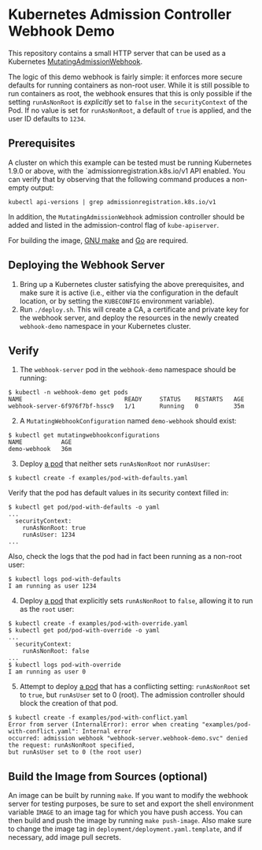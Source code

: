 # Kubernetes Admission Controller Webhook Demo

This repository contains a small HTTP server that can be used as a Kubernetes
[MutatingAdmissionWebhook](https://kubernetes.io/docs/admin/admission-controllers/#mutatingadmissionwebhook-beta-in-19).

The logic of this demo webhook is fairly simple: it enforces more secure defaults for running
containers as non-root user. While it is still possible to run containers as root, the webhook
ensures that this is only possible if the setting `runAsNonRoot` is *explicitly* set to `false`
in the `securityContext` of the Pod. If no value is set for `runAsNonRoot`, a default of `true`
is applied, and the user ID defaults to `1234`.

## Prerequisites

A cluster on which this example can be tested must be running Kubernetes 1.9.0 or above,
with the `admissionregistration.k8s.io/v1 API enabled. You can verify that by observing that the
following command produces a non-empty output:
```
kubectl api-versions | grep admissionregistration.k8s.io/v1
```
In addition, the `MutatingAdmissionWebhook` admission controller should be added and listed in the admission-control
flag of `kube-apiserver`.

For building the image, [GNU make](https://www.gnu.org/software/make/) and [Go](https://golang.org) are required.

## Deploying the Webhook Server

1. Bring up a Kubernetes cluster satisfying the above prerequisites, and make
sure it is active (i.e., either via the configuration in the default location, or by setting
the `KUBECONFIG` environment variable).
2. Run `./deploy.sh`. This will create a CA, a certificate and private key for the webhook server,
and deploy the resources in the newly created `webhook-demo` namespace in your Kubernetes cluster.


## Verify

1. The `webhook-server` pod in the `webhook-demo` namespace should be running:
```
$ kubectl -n webhook-demo get pods
NAME                             READY     STATUS    RESTARTS   AGE
webhook-server-6f976f7bf-hssc9   1/1       Running   0          35m
```

2. A `MutatingWebhookConfiguration` named `demo-webhook` should exist:
```
$ kubectl get mutatingwebhookconfigurations
NAME           AGE
demo-webhook   36m
```

3. Deploy [a pod](examples/pod-with-defaults.yaml) that neither sets `runAsNonRoot` nor `runAsUser`:
```
$ kubectl create -f examples/pod-with-defaults.yaml
```
Verify that the pod has default values in its security context filled in:
```
$ kubectl get pod/pod-with-defaults -o yaml
...
  securityContext:
    runAsNonRoot: true
    runAsUser: 1234
...
```
Also, check the logs that the pod had in fact been running as a non-root user:
```
$ kubectl logs pod-with-defaults
I am running as user 1234
```

4. Deploy [a pod](examples/pod-with-override.yaml) that explicitly sets `runAsNonRoot` to `false`, allowing it to run as the
`root` user:
```
$ kubectl create -f examples/pod-with-override.yaml
$ kubectl get pod/pod-with-override -o yaml
...
  securityContext:
    runAsNonRoot: false
...
$ kubectl logs pod-with-override
I am running as user 0
```

5. Attempt to deploy [a pod](examples/pod-with-conflict.yaml) that has a conflicting setting: `runAsNonRoot` set to `true`, but `runAsUser` set to 0 (root).
The admission controller should block the creation of that pod.
```
$ kubectl create -f examples/pod-with-conflict.yaml 
Error from server (InternalError): error when creating "examples/pod-with-conflict.yaml": Internal error
occurred: admission webhook "webhook-server.webhook-demo.svc" denied the request: runAsNonRoot specified,
but runAsUser set to 0 (the root user)
```

## Build the Image from Sources (optional)

An image can be built by running `make`.
If you want to modify the webhook server for testing purposes, be sure to set and export
the shell environment variable `IMAGE` to an image tag for which you have push access. You can then
build and push the image by running `make push-image`. Also make sure to change the image tag
in `deployment/deployment.yaml.template`, and if necessary, add image pull secrets.

